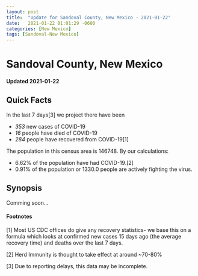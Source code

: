 ```yaml
---
layout: post
title:  "Update for Sandoval County, New Mexico - 2021-01-22"
date:   2021-01-22 01:01:29 -0600
categories: [New Mexico]
tags: [Sandoval-New Mexico]
---
```


# Sandoval County, New Mexico
#### Updated 2021-01-22

## Quick Facts

In the last 7 days[3] we project there have been
- *353* new cases of COVID-19
- *16* people have died of COVID-19
- *284* people have recovered from COVID-19[1]

The population in this census area is 146748. By our calculations:
- 6.62% of the population have had COVID-19.[2]
- 0.91% of the population or 1330.0 people are actively fighting the virus.

## Synopsis

Comming soon...


#### Footnotes

[1] Most US CDC offices do give any recovery statistics- we base this on a formula which looks at confirmed new cases
15 days ago (the average recovery time) and deaths over the last 7 days.

[2] Herd Immunity is thought to take effect at around ~70-80%

[3] Due to reporting delays, this data may be incomplete.
 
    